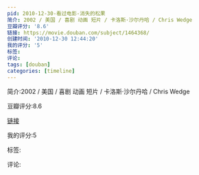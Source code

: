 ```yaml
---
pid: 2010-12-30-看过电影-消失的松果
简介: 2002 / 美国 / 喜剧 动画 短片 / 卡洛斯·沙尔丹哈 / Chris Wedge
豆瓣评分: '8.6'
链接: https://movie.douban.com/subject/1464368/
创建时间: '2010-12-30 12:44:20'
我的评分: '5'
标签:
评论:
tags: [douban]
categories: [timeline]
---
```

简介:2002 / 美国 / 喜剧 动画 短片 / 卡洛斯·沙尔丹哈 / Chris Wedge

豆瓣评分:8.6

[链接](https://movie.douban.com/subject/1464368/)

我的评分:5

标签:

评论:

